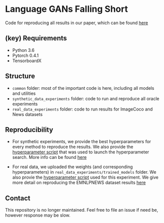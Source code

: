 # Language GANs Falling Short

Code for reproducing all results in our paper, which can be found [here](https://arxiv.org/abs/1811.02549)


## (key) Requirements 
- Python 3.6
- Pytorch 0.4.1
- TensorboardX

## Structure
- `common` folder: most of the important code is here, including all models and utilities
- `synthetic_data_experiments` folder: code to run and reproduce all oracle experiments
- `real_data_experiments` folder: code to run results for ImageCoco and News datasets

## Reproducibility
- For synthetic experiments, we provide the best hyperparameters for every method to reproduce the results. We also provide the [hyperparameter script](https://github.com/pclucas14/GansFallingShort/blob/master/scripts/synthetic_rs.py) that was used to launch the hyperparameter search. More info can be found [here](https://github.com/pclucas14/GansFallingShort/tree/master/synthetic_data_experiments#synthetic-task)

- For real data, we uploaded the weights (and corresponding hyperparameters) in `real_data_experiments/trained_models` folder. We also provie the [hyperparameter script](https://github.com/pclucas14/GansFallingShort/blob/master/real_data_experiments/scripts/news_rs.py) used for this experiment.
We give more detail on reproducing the EMNLPNEWS dataset results
[here](https://github.com/pclucas14/GansFallingShort/tree/master/real_data_experiments#real-data-experiments)

## Contact
This repository is no longer maintained. Feel free to file an issue if need be, however response may be slow. 

